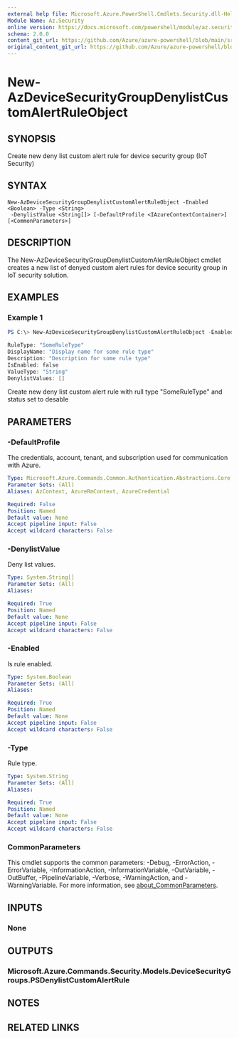 ```yaml
---
external help file: Microsoft.Azure.PowerShell.Cmdlets.Security.dll-Help.xml
Module Name: Az.Security
online version: https://docs.microsoft.com/powershell/module/az.security/New-AzDeviceSecurityGroupDenylistCustomAlertRuleObject
schema: 2.0.0
content_git_url: https://github.com/Azure/azure-powershell/blob/main/src/Security/Security/help/New-AzDeviceSecurityGroupDenylistCustomAlertRuleObject.md
original_content_git_url: https://github.com/Azure/azure-powershell/blob/main/src/Security/Security/help/New-AzDeviceSecurityGroupDenylistCustomAlertRuleObject.md
---
```


# New-AzDeviceSecurityGroupDenylistCustomAlertRuleObject

## SYNOPSIS
Create new deny list custom alert rule for device security group (IoT Security)

## SYNTAX

```
New-AzDeviceSecurityGroupDenylistCustomAlertRuleObject -Enabled <Boolean> -Type <String>
 -DenylistValue <String[]> [-DefaultProfile <IAzureContextContainer>] [<CommonParameters>]
```

## DESCRIPTION
The New-AzDeviceSecurityGroupDenylistCustomAlertRuleObject cmdlet creates a new list of denyed custom alert rules for device security group in IoT security solution.

## EXAMPLES

### Example 1
```powershell
PS C:\> New-AzDeviceSecurityGroupDenylistCustomAlertRuleObject -Enabled $false -Type "SomeRuleType" -DenylistValue @()

RuleType: "SomeRuleType"
DisplayName: "Display name for some rule type"
Description: "Description for some rule type"
IsEnabled: false
ValueType: "String"
DenylistValues: []
```

Create new deny list custom alert rule with rull type "SomeRuleType" and status set to desable

## PARAMETERS

### -DefaultProfile
The credentials, account, tenant, and subscription used for communication with Azure.

```yaml
Type: Microsoft.Azure.Commands.Common.Authentication.Abstractions.Core.IAzureContextContainer
Parameter Sets: (All)
Aliases: AzContext, AzureRmContext, AzureCredential

Required: False
Position: Named
Default value: None
Accept pipeline input: False
Accept wildcard characters: False
```

### -DenylistValue
Deny list values.

```yaml
Type: System.String[]
Parameter Sets: (All)
Aliases:

Required: True
Position: Named
Default value: None
Accept pipeline input: False
Accept wildcard characters: False
```

### -Enabled
Is rule enabled.

```yaml
Type: System.Boolean
Parameter Sets: (All)
Aliases:

Required: True
Position: Named
Default value: None
Accept pipeline input: False
Accept wildcard characters: False
```

### -Type
Rule type.

```yaml
Type: System.String
Parameter Sets: (All)
Aliases:

Required: True
Position: Named
Default value: None
Accept pipeline input: False
Accept wildcard characters: False
```

### CommonParameters
This cmdlet supports the common parameters: -Debug, -ErrorAction, -ErrorVariable, -InformationAction, -InformationVariable, -OutVariable, -OutBuffer, -PipelineVariable, -Verbose, -WarningAction, and -WarningVariable. For more information, see [about_CommonParameters](http://go.microsoft.com/fwlink/?LinkID=113216).

## INPUTS

### None

## OUTPUTS

### Microsoft.Azure.Commands.Security.Models.DeviceSecurityGroups.PSDenylistCustomAlertRule

## NOTES

## RELATED LINKS
